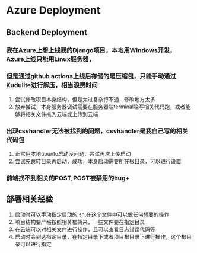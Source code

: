 # Azure Deployment
## Backend Deployment

### 我在Azure上想上线我的Django项目，本地用Windows开发，Azure上线只能用Linux服务器，
### 但是通过github actions上线后存储的是压缩包，只能手动通过Kudulite进行解压，相当浪费时间
1. 尝试修改项目本身结构，但是太过复杂行不通，修改地方太多
2. 放弃尝试，本身服务器调试需要在服务器端terminal端写相关代码跑，或者能够将相关文件拖入云端或上传到云端

### 出现csvhandler无法被找到的问题，csvhandler是我自己写的相关代码包
1. 正常用本地ubuntu启动没问题，尝试再次上传启动
2. 尝试先跳转目录再启动，成功，本身启动需要所在根目录，可以进行设置

### 前端找不到相关的POST,POST被禁用的bug+

## 部署相关经验
1. 启动时可以手动指定启动的.sh,在这个文件中可以做任何想要的操作
2. 项目结构要严格按照相关框架来，一些文件要在指定目录
3. 在云端可以对相关文件进行操作，且可以查看日志错误代码等
4. 启动时会到达指定目录，在指定目录下或者项目根目录下进行操作，这个根目录可以进行指定